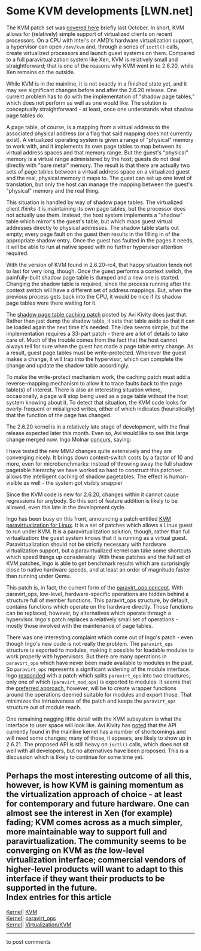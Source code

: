 # Some KVM developments [LWN.net]

The KVM patch set was [covered here](http://lwn.net/Articles/206014/) briefly last October. In short, KVM allows for (relatively) simple support of virtualized clients on recent processors. On a CPU with Intel's or AMD's hardware virtualization support, a hypervisor can open `/dev/kvm` and, through a series of `ioctl()` calls, create virtualized processors and launch guest systems on them. Compared to a full paravirtualization system like Xen, KVM is relatively small and straightforward; that is one of the reasons why KVM went in to 2.6.20, while Xen remains on the outside. 

While KVM is in the mainline, it is not exactly in a finished state yet, and it may see significant changes before and after the 2.6.20 release. One current problem has to do with the implementation of "shadow page tables," which does not perform as well as one would like. The solution is conceptually straightforward - at least, once one understands what shadow page tables do. 

A page table, of course, is a mapping from a virtual address to the associated physical address (or a flag that said mapping does not currently exist). A virtualized operating system is given a range of "physical" memory to work with, and it implements its own page tables to map between its virtual address spaces and that memory range. But the guest's "physical" memory is a virtual range administered by the host; guests do not deal directly with "bare metal" memory. The result is that there are actually two sets of page tables between a virtual address space on a virtualized guest and the real, physical memory it maps to. The guest can set up one level of translation, but only the host can manage the mapping between the guest's "physical" memory and the real thing. 

This situation is handled by way of shadow page tables. The virtualized client _thinks_ it is maintaining its own page tables, but the processor does not actually use them. Instead, the host system implements a "shadow" table which mirror's the guest's table, but which maps guest virtual addresses directly to physical addresses. The shadow table starts out empty; every page fault on the guest then results in the filling in of the appropriate shadow entry. Once the guest has faulted in the pages it needs, it will be able to run at native speed with no further hypervisor attention required. 

With the version of KVM found in 2.6.20-rc4, that happy situation tends not to last for very long, though. Once the guest performs a context switch, the painfully-built shadow page table is dumped and a new one is started. Changing the shadow table is required, since the process running after the context switch will have a different set of address mappings. But, when the previous process gets back into the CPU, it would be nice if its shadow page tables were there waiting for it. 

The [shadow page table caching patch](http://lwn.net/Articles/216759/) posted by Avi Kivity does just that. Rather than just dump the shadow table, it sets that table aside so that it can be loaded again the next time it's needed. The idea seems simple, but the implementation requires a 33-part patch - there are a lot of details to take care of. Much of the trouble comes from the fact that the host cannot always tell for sure when the guest has made a page table entry change. As a result, guest page tables must be write-protected. Whenever the guest makes a change, it will trap into the hypervisor, which can complete the change and update the shadow table accordingly. 

To make the write-protect mechanism work, the caching patch must add a reverse-mapping mechanism to allow it to trace faults back to the page table(s) of interest. There is also an interesting situation where, occasionally, a page will stop being used as a page table without the host system knowing about it. To detect that situation, the KVM code looks for overly-frequent or misaligned writes, either of which indicates (heuristically) that the function of the page has changed. 

The 2.6.20 kernel is in a relatively late stage of development, with the final release expected later this month. Even so, Avi would like to see this large change merged now. Ingo Molnar [concurs](/Articles/216796/), saying: 

I have tested the new MMU changes quite extensively and they are converging nicely. It brings down context-switch costs by a factor of 10 and more, even for microbenchmarks: instead of throwing away the full shadow pagetable hierarchy we have worked so hard to construct this patchset allows the intelligent caching of shadow pagetables. The effect is human-visible as well - the system got visibly snappier 

Since the KVM code is new for 2.6.20, changes within it cannot cause regressions for anybody. So this sort of feature addition is likely to be allowed, even this late in the development cycle. 

Ingo has been busy on this front, announcing a patch entitled [KVM paravirtualization for Linux](http://lwn.net/Articles/216635/). It is a set of patches which allows a Linux guest to run under KVM. It is a paravirtualization solution, though, rather than full virtualization: the guest system knows that it is running as a virtual guest. Paravirtualization should not be strictly necessary with hardware virtualization support, but a paravirtualized kernel can take some shortcuts which speed things up considerably. With these patches and the full set of KVM patches, Ingo is able to get benchmark results which are surprisingly close to native hardware speeds, and at least an order of magnitude faster than running under Qemu. 

This patch is, in fact, the current form of the [paravirt_ops concept](http://lwn.net/Articles/194543/). With paravirt_ops, low-level, hardware-specific operations are hidden behind a structure full of member functions. This paravirt_ops structure, by default, contains functions which operate on the hardware directly. Those functions can be replaced, however, by alternatives which operate through a hypervisor. Ingo's patch replaces a relatively small set of operations - mostly those involved with the maintenance of page tables. 

There was one interesting complaint which come out of Ingo's patch - even though Ingo's new code is not really the problem. The `paravirt_ops` structure is exported to modules, making it possible for loadable modules to work properly with hypervisors. But there are many operations in `paravirt_ops` which have never been made available to modules in the past. So `paravirt_ops` represents a significant widening of the module interface. Ingo [responded](http://lwn.net/Articles/216636/) with a patch which splits `paravirt_ops` into two structures, only one of which (`paravirt_mod_ops`) is exported to modules. It seems that the [preferred approach](/Articles/216893/), however, will be to create wrapper functions around the operations deemed suitable for modules and export those. That minimizes the intrusiveness of the patch and keeps the `paravirt_ops` structure out of module reach. 

One remaining nagging little detail with the KVM subsystem is what the interface to user space will look like. Avi Kivity has [noted](http://lwn.net/Articles/216886/) that the API currently found in the mainline kernel has a number of shortcomings and will need some changes; many of those, it appears, are likely to show up in 2.6.21. The proposed API is still heavy on `ioctl()` calls, which does not sit well with all developers, but no alternatives have been proposed. This is a discussion which is likely to continue for some time yet. 

Perhaps the most interesting outcome of all this, however, is how KVM is gaining momentum as the virtualization approach of choice - at least for contemporary and future hardware. One can almost see the interest in Xen (for example) fading; KVM comes across as a much simpler, more maintainable way to support full and paravirtualization. The community seems to be converging on KVM as _the_ low-level virtualization interface; commercial vendors of higher-level products will want to adapt to this interface if they want their products to be supported in the future.  
Index entries for this article  
---  
[Kernel](/Kernel/Index)| [KVM](/Kernel/Index#KVM)  
[Kernel](/Kernel/Index)| [paravirt_ops](/Kernel/Index#paravirt_ops)  
[Kernel](/Kernel/Index)| [Virtualization/KVM](/Kernel/Index#Virtualization-KVM)  
  


* * *

to post comments 
